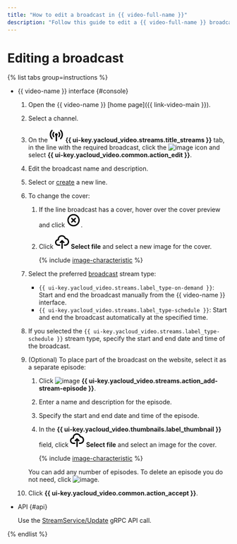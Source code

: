 ```yaml
---
title: "How to edit a broadcast in {{ video-full-name }}"
description: "Follow this guide to edit a {{ video-full-name }} broadcast."
---
```


# Editing a broadcast

{% list tabs group=instructions %}

- {{ video-name }} interface {#console}

   1. Open the {{ video-name }} [home page]({{ link-video-main }}).
   1. Select a channel.
   1. On the ![image](../../../_assets/console-icons/antenna-signal.svg) **{{ ui-key.yacloud_video.streams.title_streams }}** tab, in the line with the required broadcast, click the ![image](../../../_assets/console-icons/ellipsis.svg) icon and select **{{ ui-key.yacloud_video.common.action_edit }}**.
   1. Edit the broadcast name and description.
   1. Select or [create](../lines/create.md) a new line.
   1. To change the cover:

      1. If the line broadcast has a cover, hover over the cover preview and click ![image](../../../_assets/console-icons/circle-xmark.svg).
      1. Click ![image](../../../_assets/console-icons/cloud-arrow-up-in.svg) **Select file** and select a new image for the cover.

         {% include [image-characteristic](../../../_includes/video/image-characteristic.md) %}

   1. Select the preferred [broadcast](../../concepts/streams.md#streams) stream type:

      * `{{ ui-key.yacloud_video.streams.label_type-on-demand }}`: Start and end the broadcast manually from the {{ video-name }} interface.
      * `{{ ui-key.yacloud_video.streams.label_type-schedule }}`: Start and end the broadcast automatically at the specified time.

   1. If you selected the `{{ ui-key.yacloud_video.streams.label_type-schedule }}` stream type, specify the start and end date and time of the broadcast.
   1. (Optional) To place part of the broadcast on the website, select it as a separate episode:

      1. Click ![image](../../../_assets/console-icons/plus.svg) **{{ ui-key.yacloud_video.streams.action_add-stream-episode }}**.
      1. Enter a name and description for the episode.
      1. Specify the start and end date and time of the episode.
      1. In the **{{ ui-key.yacloud_video.thumbnails.label_thumbnail }}** field, click ![image](../../../_assets/console-icons/cloud-arrow-up-in.svg) **Select file** and select an image for the cover.

         {% include [image-characteristic](../../../_includes/video/image-characteristic.md) %}

      You can add any number of episodes. To delete an episode you do not need, click ![image](../../../_assets/console-icons/trash-bin.svg).

   1. Click **{{ ui-key.yacloud_video.common.action_accept }}**.

- API {#api}

   Use the [StreamService/Update](../../api-ref/grpc/stream_service.md#Update) gRPC API call.

{% endlist %}